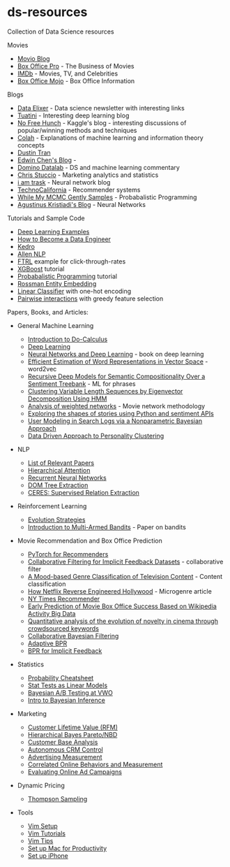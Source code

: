 # ds-resources
Collection of Data Science resources

Movies
- [Movio Blog](http://movio.co/blog/)
- [Box Office Pro](http://pro.boxoffice.com) - The Business of Movies
- [IMDb](http://www.imdb.com) - Movies, TV, and Celebrities
- [Box Office Mojo](http://www.boxofficemojo.com) - Box Office Information

Blogs
- [Data Elixer](http://dataelixir.com/) - Data science newsletter with interesting links
- [Tuatini](https://tuatini.me/#open) - Interesting deep learning blog
- [No Free Hunch](http://blog.kaggle.com) - Kaggle's blog - interesting discussions of popular/winning methods and techniques
- [Colah](https://colah.github.io/) - Explanations of machine learning and information theory concepts
- [Dustin Tran](http://dustintran.com/)
- [Edwin Chen's Blog](http://blog.echen.me/) - 
- [Domino Datalab](http://blog.dominodatalab.com) - DS and machine learning commentary
- [Chris Stuccio](https://www.chrisstucchio.com/) - Marketing analytics and statistics
- [i am trask](https://iamtrask.github.io) - Neural network blog
- [TechnoCalifornia](http://technocalifornia.blogspot.co.nz) - Recommender systems
- [While My MCMC Gently Samples](http://twiecki.github.io) - Probabalistic Programming
- [Agustinus Kristiadi's Blog](http://wiseodd.github.io/) - Neural Networks


Tutorials and Sample Code
- [Deep Learning Examples](https://github.com/rasbt/deeplearning-models)
- [How to Become a Data Engineer](https://github.com/adilkhash/Data-Engineering-HowTo)
- [Kedro](https://github.com/quantumblacklabs/kedro)
- [Allen NLP](https://github.com/allenai/allennlp)
- [FTRL](https://www.kaggle.com/c/avazu-ctr-prediction/forums/t/10927/beat-the-benchmark-with-less-than-1mb-of-memory) example for click-through-rates 
- [XGBoost](https://github.com/tqchen/xgboost/tree/master/demo/kaggle-higgs) tutorial
- [Probabalistic Programming](http://nbviewer.ipython.org/github/CamDavidsonPilon/Probabilistic-Programming-and-Bayesian-Methods-for-Hackers/tree/master/) tutorial
- [Rossman Entity Embedding](https://github.com/entron/entity-embedding-rossmann)
- [Linear Classifier](https://www.kaggle.com/c/amazon-employee-access-challenge/forums/t/4797/starter-code-in-python-with-scikit-learn-auc-885) with one-hot encoding
- [Pairwise interactions](https://www.kaggle.com/c/amazon-employee-access-challenge/forums/t/4838/python-code-to-achieve-0-90-auc-with-logistic-regression) with greedy feature selection

Papers, Books, and Articles:
- General Machine Learning
  - [Introduction to Do-Calculus](https://arxiv.org/pdf/1305.5506.pdf)
  - [Deep Learning](https://www.deeplearningbook.org/)
  - [Neural Networks and Deep Learning](http://neuralnetworksanddeeplearning.com/) - book on deep learning
  - [Efficient Estimation of Word Representations in Vector Space](http://arxiv.org/pdf/1301.3781.pdf) - word2vec
  - [Recursive Deep Models for Semantic Compositionality Over a Sentiment Treebank](http://citeseerx.ist.psu.edu/viewdoc/download?doi=10.1.1.383.1327&rep=rep1&type=pdf) - ML for phrases
  - [Clustering Variable Length Sequences by Eigenvector Decomposition Using HMM](http://www.researchgate.net/publication/221275705_Clustering_Variable_Length_Sequences_by_Eigenvector_Decomposition_Using_HMM)
  - [Analysis of weighted networks](http://arxiv.org/pdf/cond-mat/0407503v1.pdf) - Movie network methodology
  - [Exploring the shapes of stories using Python and sentiment APIs](https://indico.io/blog/plotlines/)
  - [User Modeling in Search Logs via a Nonparametric Bayesian Approach](http://sifaka.cs.uiuc.edu/~wang296/paper/wsdm488.pdf)
  - [Data Driven Approach to Personality Clustering](https://www.nature.com/articles/s41562-018-0419-z.epdf?shared_access_token=M3M9_UP3QtwyNRBr5A7XH9RgN0jAjWel9jnR3ZoTv0PbRwLTEd85scCBSi3OeK7uyh4qgUy9Satji-HKNATX3SHMPmUHf1CahU4lCcmf6SmS7wbzIFYIyNtk0qimNClRYCufr-SN80DJ4MmmhMx7Sb6n6Qk4Y2MN7XEwvxUCrQU%3D)

- NLP
  - [List of Relevant Papers](https://medium.com/huggingface/the-best-and-most-current-of-modern-natural-language-processing-5055f409a1d1)
  - [Hierarchical Attention](https://www.cs.cmu.edu/~hovy/papers/16HLT-hierarchical-attention-networks.pdf)
  - [Recurrent Neural Networks](https://medium.com/datadriveninvestor/recurrent-neural-network-rnn-52dd4f01b7e8)
  - [DOM Tree Extraction](https://arxiv.org/pdf/1210.6113.pdf)
  - [CERES: Supervised Relation Extraction](https://arxiv.org/pdf/1804.04635.pdf)
  
- Reinforcement Learning
  - [Evolution Strategies](https://openai.com/blog/evolution-strategies/)
  - [Introduction to Multi-Armed Bandits](https://arxiv.org/pdf/1904.07272.pdf) - Paper on bandits

- Movie Recommendation and Box Office Prediction
  - [PyTorch for Recommenders](https://blog.fastforwardlabs.com/2018/04/10/pytorch-for-recommenders-101.html)
  - [Collaborative Filtering for Implicit Feedback Datasets](http://yifanhu.net/PUB/cf.pdf) - collaborative filter
  - [A Mood-based Genre Classification of Television Content](https://www.insight-centre.org/sites/default/files/publications/14.136_main-crc-v7.pdf) - Content classification
  - [How Netflix Reverse Engineered Hollywood](http://www.theatlantic.com/technology/archive/2014/01/how-netflix-reverse-engineered-hollywood/282679/) - Microgenre article
  - [NY Times Recommender](http://open.blogs.nytimes.com/2015/08/11/building-the-next-new-york-times-recommendation-engine/)
  - [Early Prediction of Movie Box Office Success Based on Wikipedia Activity Big Data](http://journals.plos.org/plosone/article?id=10.1371/journal.pone.0071226)
  - [Quantitative analysis of the evolution of novelty in cinema through crowdsourced keywords](http://arxiv.org/pdf/1304.0786v3.pdf)
  - [Collaborative Bayesian Filtering](http://alexbeutel.com/papers/www2014.cobafi.pdf)
  - [Adaptive BPR](http://www.cse.ust.hk/~weikep/papers/KBS2015-ABPR.pdf)
  - [BPR for Implicit Feedback](http://arxiv.org/pdf/1205.2618.pdf)

- Statistics
  - [Probability Cheatsheet](http://www.wzchen.com/probability-cheatsheet)
  - [Stat Tests as Linear Models](https://lindeloev.github.io/tests-as-linear/)
  - [Bayesian A/B Testing at VWO](https://cdn2.hubspot.net/hubfs/310840/VWO_SmartStats_technical_whitepaper.pdf)
  - [Intro to Bayesian Inference](http://www.nikhef.nl/pub/services/biblio/preprints/09-027.pdf)

- Marketing
  - [Customer Lifetime Value (RFM)](http://brucehardie.com/papers/rfm_clv_2005-02-16.pdf)
  - [Hierarchical Bayes Pareto/NBD](http://ski.clps.brown.edu/papers/wiecki_phd_thesis.pdf)
  - [Customer Base Analysis](http://ski.clps.brown.edu/papers/wiecki_phd_thesis.pdf)
  - [Autonomous CRM Control](https://arxiv.org/pdf/1504.01840.pdf)
  - [Advertising Measurement](https://www.kellogg.northwestern.edu/faculty/gordon_b/files/fb_comparison.pdf)
  - [Correlated Online Behaviors and Measurement](http://www.ambuehler.ethz.ch/CDstore/www2011/proceedings/p157.pdf)
  - [Evaluating Online Ad Campaigns](https://pub-tools-public-publication-data.storage.googleapis.com/pdf/36552.pdf)
  
- Dynamic Pricing
  - [Thompson Sampling](https://arxiv.org/pdf/1802.03050.pdf)

- Tools
  - [Vim Setup](https://realpython.com/vim-and-python-a-match-made-in-heaven/)
  - [Vim Tutorials](http://derekwyatt.org/vim/tutorials/index.html)
  - [Vim Tips](http://www.viemu.com/a-why-vi-vim.html)
  - [Set up Mac for Productivity](https://medium.com/better-humans/how-to-set-up-your-mac-for-focused-work-ab3565750059)
  - [Set up iPhone](https://medium.com/better-humans/how-to-set-up-your-iphone-for-productivity-focus-and-your-own-longevity-bb27a68cc3d8)
